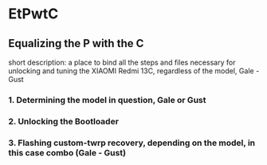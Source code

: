 # EtPwtC
## Equalizing the P with the C
short description: a place to bind all the steps and files necessary for unlocking and tuning the XIAOMI Redmi 13C, regardless of the model, Gale - Gust
### 1. Determining the model in question, Gale or Gust

### 2. Unlocking the Bootloader
### 3. Flashing custom-twrp recovery, depending on the model, in this case combo (Gale - Gust)
